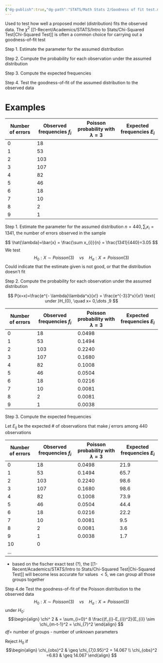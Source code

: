 ```yaml
---
{"dg-publish":true,"dg-path":"STATS/Math Stats 2/Goodness of fit test.md","permalink":"/stats/math-stats-2/goodness-of-fit-test/","created":"2025-04-02T14:16:41.034-04:00","updated":"2025-07-07T17:32:42.436-04:00"}
---
```


Used to test how well a proposed model (distribution) fits the observed data. The $\chi^2$ [[1-Recent/Academics/STATS/Intro to Stats/Chi-Squared Test\|Chi-Squared Test]] is often a common choice for carrying out a goodness-of-fit test

Step 1. Estimate the parameter for the assumed distribution

Step 2. Compute the probability for each observation under the assumed distribution

Step 3. Compute the expected frequencies

Step 4. Test the goodness-of-fit of the assumed distribution to the observed data
# Examples

| Number of errors | Observed frequencies $f_i$ | Poisson probability with $\lambda = 3$ | Expected frequencies $E_i$ |
|------------------|---------------------------|-----------------------------------------|----------------------------|
| 0               | 18                          |                                         |                            |
| 1               | 53                          |                                         |                            |
| 2               | 103                         |                                         |                            |
| 3               | 107                         |                                         |                            |
| 4               | 82                          |                                         |                            |
| 5               | 46                          |                                         |                            |
| 6               | 18                          |                                         |                            |
| 7               | 10                          |                                         |                            |
| 8               | 2                           |                                         |                            |
| 9               | 1                           |                                         |                            |

Step 1. Estimate the parameter for the assumed distribution
$n=440, \sum_{i}x_{i}=1341$, the number of errors observed in the sample

$$
\hat{\lambda}=\bar{x} = \frac{\sum x_{i}}{n} = \frac{1341}{440}=3.05
$$
We test
$$
H_{0}:X\sim Poisson(3) \quad vs \quad H_{a}:X \nsim Poisson(3)
$$
Could indicate that the estimate given is not good, or that the distribution doesn't fit

Step 2. Compute the probability for each observation under the assumed distribution

$$
P(x=x)=\frac{e^{- \lambda}\lambda^x}{x!} = \frac{e^{-3}3^x}{x!} \text{ under }H_{0}, \quad x= 0,\dots ,9
$$

| Number of errors | Observed frequencies $f_i$ | Poisson probability with $\lambda = 3$ | Expected frequencies $E_i$ |
| ---------------- | -------------------------- | -------------------------------------- | -------------------------- |
| 0                | 18                         | 0.0498                                 |                            |
| 1                | 53                         | 0.1494                                 |                            |
| 2                | 103                        | 0.2240                                 |                            |
| 3                | 107                        | 0.1680                                 |                            |
| 4                | 82                         | 0.1008                                 |                            |
| 5                | 46                         | 0.0504                                 |                            |
| 6                | 18                         | 0.0216                                 |                            |
| 7                | 10                         | 0.0081                                 |                            |
| 8                | 2                          | 0.0081                                 |                            |
| 9                | 1                          | 0.0038                                 |                            |

Step 3. Compute the expected frequencies

Let $E_{ij}$ be the expected # of observations that make $j$ errors among 440 observations

| Number of errors | Observed frequencies $f_i$ | Poisson probability with $\lambda = 3$ | Expected frequencies $E_i$ |
| ---------------- | -------------------------- | -------------------------------------- | -------------------------- |
| 0                | 18                         | 0.0498                                 | 21.9                       |
| 1                | 53                         | 0.1494                                 | 65.7                       |
| 2                | 103                        | 0.2240                                 | 98.6                       |
| 3                | 107                        | 0.1680                                 | 98.6                       |
| 4                | 82                         | 0.1008                                 | 73.9                       |
| 5                | 46                         | 0.0504                                 | 44.4                       |
| 6                | 18                         | 0.0216                                 | 22.2                       |
| 7                | 10                         | 0.0081                                 | 9.5                        |
| 8                | 2                          | 0.0081                                 | 3.6                        |
| 9                | 1                          | 0.0038                                 | 1.7                        |
| 10               | 0                          |                                        |                            |
| ...              |                            |                                        |                            |

- based on the fischer exact test (?), the [[1-Recent/Academics/STATS/Intro to Stats/Chi-Squared Test\|Chi-Squared Test]] will become less accurate for values $<5$, we can group all those groups together

 Step 4.de
 Test the goodness-of-fit of the Poisson distribution to the observed data
$$
H_{0}:X\sim Poisson (3) \quad vs\quad H_{a}: X\nsim Poisson(3)
$$
under $H_{0}:$
$$\begin{align}
\chi^ 2 &  =  \sum_{i=0}^ 8 \frac{(f_{i}-E_{i})^2}{E_{i}} \sim \chi_{m-t-1}^2 = \chi_{7}^2 
\end{align}
$$
$df =$ number of groups - number of unknown parameters

Reject $H_{0}$ if
$$\begin{align}
\chi_{obs}^2  & \geq \chi_{7,0.95}^2 = 14.067 \\
\chi_{obs}^2 =6.83 & \geq  14.067
\end{align}
$$
